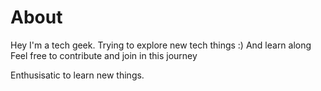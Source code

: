 # About
Hey I'm a tech geek.
Trying to explore new tech things :)
And learn along
Feel free to contribute and join in this journey

Enthusisatic to learn new things.
